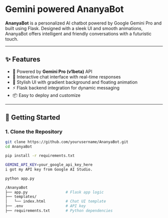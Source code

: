 # Gemini powered AnanyaBot

**AnanyaBot** is a personalized AI chatbot powered by Google Gemini Pro and built using Flask. Designed with a sleek UI and smooth animations, AnanyaBot offers intelligent and friendly conversations with a futuristic touch.

---

## ✨ Features

- 🔮 Powered by **Gemini Pro (v1beta)** API
- 💬 Interactive chat interface with real-time responses
- 🎨 Stylish UI with gradient background and floating animation
- ⚡ Flask backend integration for dynamic messaging
- 📦 Easy to deploy and customize

---

## 🚀 Getting Started

### 1. Clone the Repository

```bash
git clone https://github.com/yourusername/AnanyaBot.git
cd AnanyaBot

pip install -r requirements.txt

GEMINI_API_KEY=your_google_api_key_here
i got my API key from Google AI Studio.

python app.py

/AnanyaBot
├── app.py                 # Flask app logic
├── templates/
│   └── index.html         # Chat UI template
├── .env                   # API key
├── requirements.txt       # Python dependencies
